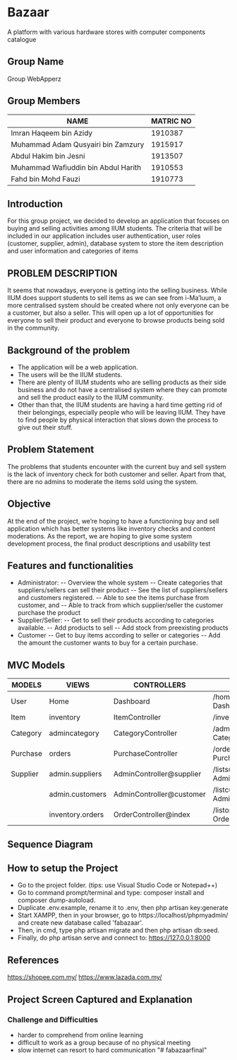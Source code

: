 
  # Bazaar
A platform with various hardware stores with computer components catalogue

## Group Name
Group WebApperz

## Group Members
NAME                                    | MATRIC NO |
--------------------                    | --------- |
Imran Haqeem bin Azidy                  |  1910387  |
Muhammad Adam Qusyairi bin Zamzury      |  1915917  |
Abdul Hakim bin Jesni                   |  1913507  |
Muhammad Wafiuddin bin Abdul Harith     |  1910553  |
Fahd bin Mohd Fauzi                     |  1910773  |

## Introduction
For this group project, we decided to develop an application that focuses on buying and selling activities among IIUM students. The criteria that will be included in our application includes user authentication, user roles (customer, supplier, admin), database system to store the item description and user information and categories of items
## PROBLEM DESCRIPTION

It seems that nowadays, everyone is getting into the selling business. While IIUM does support students to sell items as we can see from i-Ma’luum, a more centralised system should be created where not only everyone can be a customer, but also a seller. This will open up a lot of opportunities for everyone to sell their product and everyone to browse products being sold in the community.

## Background of the problem
- The application will be a web application.
- The users will be the IIUM students.
- There are plenty of IIUM students who are selling products as their side business and do not have a centralised system where they can promote and sell the product easily to the IIUM community.
- Other than that, the IIUM students are having a hard time getting rid of their belongings, especially people who will be leaving IIUM. They have to find people by physical interaction that slows down the process to give out their stuff.

## Problem Statement
The problems that students encounter with the current buy and sell system is the lack of inventory check for both customer and seller. Apart from that, there are no admins to moderate the items sold using the system.


## Objective
At the end of the project, we’re hoping to have a functioning buy and sell application which has better systems like inventory checks and content moderations. As the report, we are hoping to give some system development process, the final product descriptions and usability test

## Features and functionalities
- Administrator:
-- Overview the whole system
-- Create categories that suppliers/sellers can sell their product
-- See the list of suppliers/sellers and customers registered.
-- Able to see the items purchase from customer, and
-- Able to track from which supplier/seller the customer purchase the product
- Supplier/Seller:
-- Get to sell their products according to categories available.
-- Add products to sell
-- Add stock from preexisting products
- Customer
-- Get to buy items according to seller or categories
-- Add the amount the customer wants to buy for a certain purchase.


## MVC Models
MODELS   |        VIEWS        | CONTROLLERS               | ROUTES
-------- | ------------------- | ------------------------- | ------
User     |   Home               |     Dashboard          | /home -> DashboardController
Item     | inventory        | ItemController         | /inventory -> ItemController
Category | admincategory    | CategoryController | /admincategory -> CategoryController
Purchase    | orders |  PurchaseController      | /orders -> PurchaseController
Supplier  | admin.suppliers            |        AdminController@supplier                   | /listsuppliers -> AdminController@supplier
&nbsp;   | admin.customers             |   AdminController@customer    | /listcustomers -> AdminController@customer
&nbsp;   | inventory.orders  |  OrderController@index  | /listorders  -> OrderController@index

## Sequence Diagram

## How to setup the Project
- Go to the project folder. (tips: use Visual Studio Code or Notepad++)
- Go to command prompt/terminal and type: composer install and composer dump-autoload.
- Duplicate .env.example, rename it to .env, then php artisan key:generate
- Start XAMPP, then in your browser, go to https://localhost/phpmyadmin/ and create new database called 'fabazaar'.
- Then, in cmd, type php artisan migrate and then php artisan db:seed.
- Finally, do php artisan serve and connect to: https://127.0.0.1:8000

## References
https://shopee.com.my/
https://www.lazada.com.my/


## Project Screen Captured and Explanation





### Challenge and Difficulties
- harder to comprehend from online learning
- difficult to work as a group because of no physical meeting
- slow internet can resort to hard communication
"# fabazaarfinal" 
